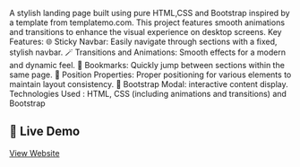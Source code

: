 A stylish landing page built using pure HTML,CSS and Bootstrap inspired by a template from templatemo.com. This project features smooth animations and transitions to enhance the visual experience on desktop screens.
Key Features: 
  🌐 Sticky Navbar: Easily navigate through sections with a fixed, stylish navbar.
  🪄 Transitions and Animations: Smooth effects for a modern and dynamic feel.
  🔖 Bookmarks: Quickly jump between sections within the same page.
  📌 Position Properties: Proper positioning for various elements to maintain layout consistency.
  📌 Bootstrap Modal: interactive content display.
Technologies Used : HTML, CSS (including animations and transitions)  and Bootstrap

## 📌 Live Demo

[View Website]( https://srilalithakarri.github.io/LalithaFreeLancePortifolio/)
